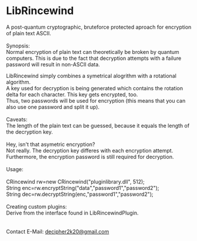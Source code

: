 # LibRincewind
A post-quantum cryptographic, bruteforce protected aproach for encryption of plain text ASCII.<br>
<br>
Synopsis:<br>
Normal encryption of plain text can theoretically be broken by quantum computers. This is due to the fact that decryption attempts with a failure password will result in non-ASCII data.<br>

LibRincewind simply combines a symetrical alogrithm with a rotational algorithm.<br>
A key used for decryption is being generated which contains the rotation delta for each character. This key gets encrypted, too.<br>
Thus, two passwords will be used for encryption (this means that you can also use one password and split it up).<br>
<br>
Caveats:<br>
The length of the plain text can be guessed, because it equals the length of the decryption key.<br>
<br>
Hey, isn't that asymetric encryption?<br>
Not really. The decryption key differes with each encryption attempt. Furthermore, the encryption password is still required for decryption.<br>
<br>
Usage:<br>
<br>
CRincewind rw=new CRincewind("pluginlibrary.dll", 512);<br>
String enc=rw.encryptString("data","password1","password2");<br>
String dec=rw.decryptString(enc,"password1","password2");<br>
<br>
Creating custom plugins:<br>
Derive from the interface found in LibRincewindPlugin.<br><br><br>
Contact E-Mail: decipher2k20@gmail.com

